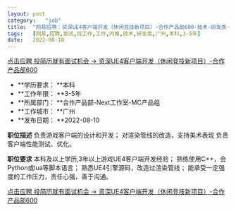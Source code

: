 ```yaml
---
layout:	post
category:	"job"
title:	"网易招聘：资深UE4客户端开发（休闲竞技新项目）-合作产品部600-技术-研发类-广州本科3-5年"
tags:	[网易,招聘,面试,找工作,工作,内推,技术,研发类,广州,本科,3-5年]
date:	2022-08-10
---
```


[点击应聘 投简历就有面试机会 -> 资深UE4客户端开发（休闲竞技新项目）-合作产品部600](http://mobile.bole.netease.com/bole/boleDetail?id=41878&employeeId=346f03c3cda5f04c&key=all)



- **学历要求： **本科
- **工作年限： **3-5年
- **所属部门： **合作产品部-Next工作室-MC产品组
- **工作城市： **广州
- **发布日期： **2022-08-10



**职位描述**
负责游戏客户端的设计和开发；
对渲染管线的改造，支持美术表现
负责客户端性能测试、优化。



**职位要求**
本科及以上学历,3年以上游戏UE4客户端开发经验；
熟练使用C++，会Python或lua等脚本语言；
熟悉UE4引擎源码，改造过渲染管线；
能承受一定强度的工作压力，责任心强，善于沟通。



[点击应聘 投简历就有面试机会 -> 资深UE4客户端开发（休闲竞技新项目）-合作产品部600](http://mobile.bole.netease.com/bole/boleDetail?id=41878&employeeId=346f03c3cda5f04c&key=all)